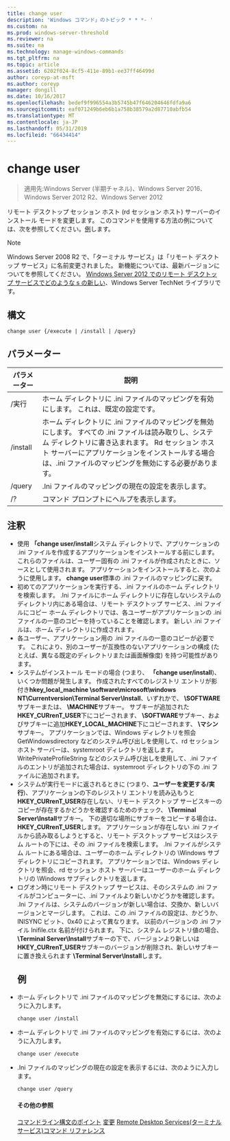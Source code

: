 ```yaml
---
title: change user
description: 'Windows コマンド」のトピック * * *- '
ms.custom: na
ms.prod: windows-server-threshold
ms.reviewer: na
ms.suite: na
ms.technology: manage-windows-commands
ms.tgt_pltfrm: na
ms.topic: article
ms.assetid: 6202f024-8cf5-411e-89b1-ee37ff46499d
author: coreyp-at-msft
ms.author: coreyp
manager: dongill
ms.date: 10/16/2017
ms.openlocfilehash: bedef9f996554a3b5745b47f646204646fdfa9a6
ms.sourcegitcommit: eaf071249b6eb6b1a758b38579a2d87710abfb54
ms.translationtype: MT
ms.contentlocale: ja-JP
ms.lasthandoff: 05/31/2019
ms.locfileid: "66434414"
---
```

# <a name="change-user"></a>change user

>適用先:Windows Server (半期チャネル)、Windows Server 2016、Windows Server 2012 R2、Windows Server 2012

リモート デスクトップ セッション ホスト (rd セッション ホスト) サーバーのインストール モードを変更します。
このコマンドを使用する方法の例については、次を参照してください。[例](#BKMK_examples)します。
> [!NOTE]
> Windows Server 2008 R2 で、「ターミナル サービス」は「リモート デスクトップ サービス」に名前変更されました。 新機能については、最新バージョンについてを参照してください。 [Windows Server 2012 でのリモート デスクトップ サービスでどのような s の新しい](https://technet.microsoft.com/library/hh831527)、Windows Server TechNet ライブラリです。
> ## <a name="syntax"></a>構文
> ```
> change user {/execute | /install | /query}
> ```
> ## <a name="parameters"></a>パラメーター
> 
> | パラメーター |                                                                                                 説明                                                                                                  |
> |-----------|--------------------------------------------------------------------------------------------------------------------------------------------------------------------------------------------------------------|
> | /実行  |                                                                ホーム ディレクトリに .ini ファイルのマッピングを有効にします。 これは、既定の設定です。                                                                 |
> | /install  | ホーム ディレクトリに .ini ファイルのマッピングを無効にします。 すべての .ini ファイルは読み取りし、システム ディレクトリに書き込まれます。 Rd セッション ホスト サーバーにアプリケーションをインストールする場合は、.ini ファイルのマッピングを無効にする必要があります。 |
> |  /query   |                                                                             .Ini ファイルのマッピングの現在の設定を表示します。                                                                              |
> |    /?     |                                                                                     コマンド プロンプトにヘルプを表示します。                                                                                     |
> 
> ## <a name="remarks"></a>注釈
> - 使用 **「change user/install**システム ディレクトリで、アプリケーションの .ini ファイルを作成するアプリケーションをインストールする前にします。 これらのファイルは、ユーザー固有の .ini ファイルが作成されたときに、ソースとして使用されます。 アプリケーションをインストールすると、次のように使用します。 **change user**標準の .ini ファイルのマッピングに戻す。
> - 初めてのアプリケーションを実行する、.ini ファイルのホーム ディレクトリを検索します。 .Ini ファイルにホーム ディレクトリに存在しないシステムのディレクトリ内にある場合は、リモート デスクトップ サービス、.ini ファイルにコピー ホーム ディレクトリでは、各ユーザーがアプリケーションの .ini ファイルの一意のコピーを持っていることを確認します。 新しい .ini ファイルは、ホーム ディレクトリに作成されます。
> - 各ユーザー、アプリケーション用の .ini ファイルの一意のコピーが必要です。 これにより、別のユーザーが互換性のないアプリケーションの構成 (たとえば、異なる既定のディレクトリまたは画面解像度) を持つ可能性があります。
> - システムがインストール モードの場合 (つまり、 **「change user/install**)、いくつか問題が発生します。 作成されたすべてのレジストリ エントリが影付き**hkey_local_machine \software\microsoft\windows NT\Currentversion\Terminal Server\Install**、いずれかで、 **\SOFTWARE**サブキーまたは、 **\MACHINE**サブキー。 サブキーが追加された**HKEY_CURrenT_USER**下にコピーされます、 **\SOFTWARE**サブキー、およびサブキーに追加**HKEY_LOCAL_MACHINE**下にコピーされます、 **\マシン**サブキー。 アプリケーションでは、Windows ディレクトリを照会 GetWindowsdirectory などのシステム呼び出しを使用して、rd セッション ホスト サーバーは、systemroot ディレクトリを返します。 WritePrivateProfileString などのシステム呼び出しを使用して、.ini ファイルのエントリが追加された場合は、systemroot ディレクトリの下の .ini ファイルに追加されます。
> - システムが実行モードに返されるときに (つまり、**ユーザーを変更する/実行**)、アプリケーションの下のレジストリ エントリを読み込もうと**HKEY_CURrenT_USER**存在しない、リモート デスクトップ サービスキーのコピーが存在するかどうかを確認するためのチェック、 **\Terminal Server\Install**サブキー。 下の適切な場所にサブキーをコピーする場合は、 **HKEY_CURrenT_USER**します。 アプリケーションが存在しない .ini ファイルから読み取るしようとすると、リモート デスクトップ サービスはシステム ルートの下には、その .ini ファイルを検索します。 .Ini ファイルがシステム ルートにある場合は、ユーザーのホーム ディレクトリの \Windows サブディレクトリにコピーされます。 アプリケーションでは、Windows ディレクトリを照会、rd セッション ホスト サーバーはユーザーのホーム ディレクトリの \Windows サブディレクトリを返します。
> - ログオン時にリモート デスクトップ サービスは、そのシステムの .ini ファイルがコンピューターに、.ini ファイルより新しいかどうかを確認します。 .Ini ファイルは、システムのバージョンが新しい場合は、交換か、新しいバージョンとマージします。 これは、この .ini ファイルの設定は、かどうか、INISYNC ビット、0x40 によって異なります。 以前のバージョンの .ini ファイル Inifile.ctx 名前が付けられます。 下に、システム レジストリ値の場合、 **\Terminal Server\Install**サブキーの下で、バージョンより新しいは**HKEY_CURrenT_USER**サブキーのバージョンが削除され、新しいサブキーに置き換えられます **\Terminal Server\Install**します。
>   ## <a name="BKMK_examples"></a>例
> - ホーム ディレクトリで .ini ファイルのマッピングを無効にするには、次のように入力します。
>   ```
>   change user /install
>   ```
> - ホーム ディレクトリで .ini ファイルのマッピングを有効にするには、次のように入力します。
>   ```
>   change user /execute
>   ```
> - .Ini ファイルのマッピングの現在の設定を表示するには、次のように入力します。
>   ```
>   change user /query
>   ```
>   #### <a name="additional-references"></a>その他の参照
>   [コマンドライン構文のポイント](command-line-syntax-key.md)
>   [変更](change.md)
>   [Remote Desktop Services&#40;ターミナル サービス&#41;コマンド リファレンス](remote-desktop-services-terminal-services-command-reference.md)

